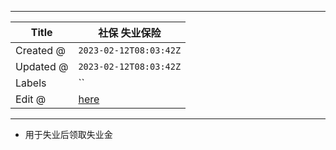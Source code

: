 -----

| Title     | 社保 失业保险                                          |
| --------- | ------------------------------------------------ |
| Created @ | `2023-02-12T08:03:42Z`                           |
| Updated @ | `2023-02-12T08:03:42Z`                           |
| Labels    | \`\`                                             |
| Edit @    | [here](https://github.com/junxnone/sh/issues/11) |

-----

  - 用于失业后领取失业金
